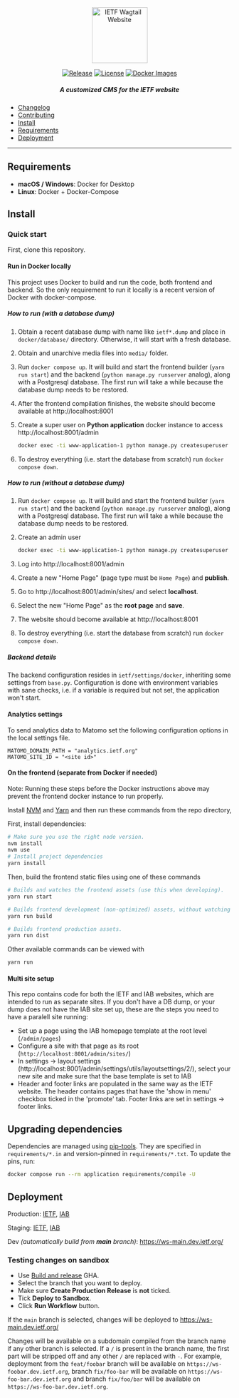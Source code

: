 <div align="center">
    
<img src="https://raw.githubusercontent.com/ietf-tools/common/main/assets/logos/wagtail-site.svg" alt="IETF Wagtail Website" height="125" />
    
[![Release](https://img.shields.io/github/release/ietf-tools/www.svg?style=flat&maxAge=360)](https://github.com/ietf-tools/www/releases)
[![License](https://img.shields.io/github/license/ietf-tools/www)](https://github.com/ietf-tools/www/blob/main/LICENSE)
[![Docker Images](https://img.shields.io/badge/docker%20images-github-blue?logo=docker&logoColor=white)](https://github.com/ietf-tools/www/pkgs/container/www)
    
##### A customized CMS for the IETF website
    
</div>

-   [Changelog](https://github.com/ietf-tools/www/releases)
-   [Contributing](https://github.com/ietf-tools/www/blob/main/CONTRIBUTING.md)
-   [Install](#install)
-   [Requirements](#requirements)
-   [Deployment](#deployment)

---

## Requirements

-   **macOS / Windows**: Docker for Desktop
-   **Linux**: Docker + Docker-Compose

## Install

### Quick start

First, clone this repository.

#### Run in Docker locally

This project uses Docker to build and run the code, both frontend and backend.
So the only requirement to run it locally is a recent version of Docker with docker-compose.

##### How to run (with a database dump)

1. Obtain a recent database dump with name like `ietf*.dump` and place in `docker/database/` directory. Otherwise, it will start with a fresh database.
2. Obtain and unarchive media files into `media/` folder.
3. Run `docker compose up`. It will build and start the frontend builder (`yarn run start`) and the backend (`python manage.py runserver` analog), along with a Postgresql database. The first run will take a while because the database dump needs to be restored.
4. After the frontend compilation finishes, the website should become available at http://localhost:8001
5. Create a super user on **Python application** docker instance to access http://localhost:8001/admin

    ```sh
    docker exec -ti www-application-1 python manage.py createsuperuser
    ```

6. To destroy everything (i.e. start the database from scratch) run `docker compose down`.

##### How to run (without a database dump)

1. Run `docker compose up`. It will build and start the frontend builder (`yarn run start`) and the backend (`python manage.py runserver` analog), along with a Postgresql database. The first run will take a while because the database dump needs to be restored.
2. Create an admin user

    ```sh
    docker exec -ti www-application-1 python manage.py createsuperuser
    ```

3. Log into http://localhost:8001/admin
4. Create a new "Home Page" (page type must be `Home Page`) and **publish**.
5. Go to http://localhost:8001/admin/sites/ and select **localhost**.
6. Select the new "Home Page" as the **root page** and **save**.
7. The website should become available at http://localhost:8001
8. To destroy everything (i.e. start the database from scratch) run `docker compose down`.

##### Backend details

The backend configuration resides in `ietf/settings/docker`, inheriting some settings from `base.py`. Configuration is done with environment variables with sane checks, i.e. if a variable is required but not set, the application won't start.

#### Analytics settings

To send analytics data to Matomo set the following configuration options in the local settings file.
```
MATOMO_DOMAIN_PATH = "analytics.ietf.org"
MATOMO_SITE_ID = "<site id>"
```

#### On the frontend (separate from Docker if needed)

Note: Running these steps before the Docker instructions above may prevent the frontend docker instance to run properly.

Install [NVM](https://github.com/nvm-sh/nvm) and [Yarn](https://yarnpkg.com/) and then run these commands from the repo directory,

First, install dependencies:

```sh
# Make sure you use the right node version.
nvm install
nvm use
# Install project dependencies
yarn install
```

Then, build the frontend static files using one of these commands

```sh
# Builds and watches the frontend assets (use this when developing).
yarn run start

# Builds frontend development (non-optimized) assets, without watching
yarn run build

# Builds frontend production assets.
yarn run dist
```

Other available commands can be viewed with

```sh
yarn run
```

#### Multi site setup

This repo contains code for both the IETF and IAB websites, which are intended to run as separate sites. If you don't have a DB dump, or your dump does not have the IAB site set up, these are the steps you need to have a paralell site running:

-   Set up a page using the IAB homepage template at the root level (`/admin/pages`)
-   Configure a site with that page as its root (`http://localhost:8001/admin/sites/`)
-   In settings -> layout settings (http://localhost:8001/admin/settings/utils/layoutsettings/2/), select your new site and make sure that the base template is set to IAB
-   Header and footer links are populated in the same way as the IETF website. The header contains pages that have the 'show in menu' checkbox ticked in the 'promote' tab. Footer links are set in settings -> footer links.

## Upgrading dependencies

Dependencies are managed using [pip-tools](https://pip-tools.readthedocs.io/en/stable/). They are specified in `requirements/*.in` and version-pinned in `requirements/*.txt`. To update the pins, run:

```sh
docker compose run --rm application requirements/compile -U
```

## Deployment

Production: [IETF](https://www.ietf.org/), [IAB](https://www.iab.org/)

Staging: [IETF](https://www.staging.ietf.org/), [IAB](https://iab.staging.ietf.org/)

Dev _(automatically build from **main** branch)_: https://ws-main.dev.ietf.org/

### Testing changes on sandbox

* Use [Build and release](https://github.com/ietf-tools/www/actions/workflows/build.yml) GHA.
* Select the branch that you want to deploy.
* Make sure **Create Production Release** is **not** ticked.
* Tick **Deploy to Sandbox**.
* Click **Run Workflow** button.

If the `main` branch is selected, changes will be deployed to https://ws-main.dev.ietf.org/

Changes will be available on a subdomain compiled from the branch name if any other branch is selected. If a `/` is present in the branch name, the first part will be stripped off and any other `/` are replaced with `-`. For example, deployment from the `feat/foobar` branch will be available on `https://ws-foobar.dev.ietf.org`, branch `fix/foo-bar` will be available on `https://ws-foo-bar.dev.ietf.org` and branch `fix/foo/bar` will be available on  `https://ws-foo-bar.dev.ietf.org`.

